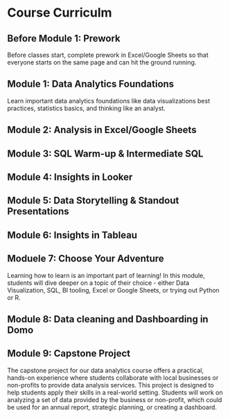 # Course Curriculm 

## Before Module 1: Prework 

Before classes start, complete prework in Excel/Google Sheets so that everyone starts on the same page and can hit the ground running. 

## Module 1: Data Analytics Foundations 

Learn important data analytics foundations like data visualizations best practices, statistics basics, and thinking like an analyst. 

## Module 2: Analysis in Excel/Google Sheets

## Module 3: SQL Warm-up & Intermediate SQL 

## Module 4: Insights in Looker 

## Module 5: Data Storytelling & Standout Presentations 

## Module 6: Insights in Tableau 

## Moduele 7: Choose Your Adventure 

Learning how to learn is an important part of learning! In this module, students will dive deeper on a topic of their choice - either Data Visualization, SQL, BI tooling, Excel or Google Sheets, or trying out Python or R.

## Module 8: Data cleaning and Dashboarding in Domo 

## Module 9: Capstone Project 

The capstone project for our data analytics course offers a practical, hands-on experience where students collaborate with local businesses or non-profits to provide data analysis services. This project is designed to help students apply their skills in a real-world setting. Students will work on analyzing a set of data provided by the business or non-profit, which could be used for an annual report, strategic planning, or creating a dashboard. 
